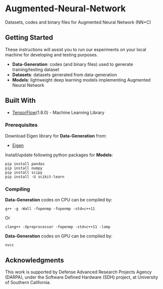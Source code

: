 # Augmented-Neural-Network
Datasets, codes and binary files for Augmented Neural Network (NN+C)

## Getting Started

These instructions will assist you to run our experiments on your local machine for developing and testing purposes. 
* **Data-Generation**: codes (and binary files) used to generate training/testing dataset
* **Datasets**: datasets generated from data-generation
* **Models**: lightweight deep learning models implementing Augmented Neural Network


## Built With

* [TensorFlow](https://www.tensorflow.org/)(1.8.0) - Machine Learning Library

### Prerequisites

Download Eigen library for **Data-Generation** from:

* [Eigen](https://eigen.tuxfamily.org/dox/)

Install/update following python packages for **Models**:

```
pip install pandas
pip install numpy
pip install scipy
pip install -U scikit-learn
```

### Compiling

**Data-Generation** codes on CPU can be compiled by:

```
g++ -g -Wall -fopenmp -fopenmp -std=c++11
```

Or 

```
clang++ -Xpreprocessor -fopenmp -std=c++11 -lomp
```

**Data-Generation** codes on GPU can be compiled by:

```
nvcc
```

## Acknowledgments

This work is supported by Defense Advanced Research Projects Agency (DARPA), under the Software Defined Hardware (SDH) project, at University of Southern California.
